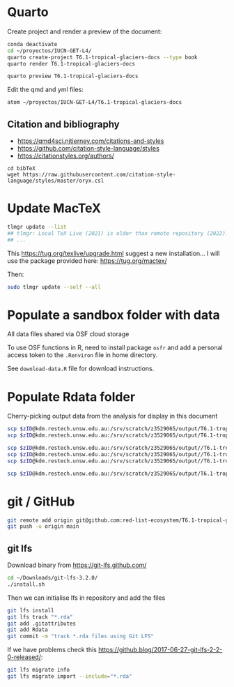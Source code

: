 # Quarto

Create project and render a preview of the document:

```sh
conda deactivate
cd ~/proyectos/IUCN-GET-L4/
quarto create-project T6.1-tropical-glaciers-docs --type book
quarto render T6.1-tropical-glaciers-docs

quarto preview T6.1-tropical-glaciers-docs
```




Edit the qmd and yml files:
```sh
atom ~/proyectos/IUCN-GET-L4/T6.1-tropical-glaciers-docs
```

## Citation and bibliography

- https://qmd4sci.njtierney.com/citations-and-styles
- https://github.com/citation-style-language/styles
- https://citationstyles.org/authors/

```{bash}
cd bibTeX
wget https://raw.githubusercontent.com/citation-style-language/styles/master/oryx.csl
```
# Update MacTeX

```sh
tlmgr update --list
## tlmgr: Local TeX Live (2021) is older than remote repository (2022).
## ...
```

This https://tug.org/texlive/upgrade.html suggest a new installation... I will use the package provided here: https://tug.org/mactex/

Then:

```sh
sudo tlmgr update --self --all
```

# Populate a sandbox folder with data

All data files shared via OSF cloud storage

To use OSF functions in R, need to install package `osfr` and add a personal access token to the `.Renviron` file in home directory.

See `download-data.R` file for download instructions.

# Populate Rdata folder

Cherry-picking output data from the analysis for display in this document

```sh
scp $zID@kdm.restech.unsw.edu.au:/srv/scratch/z3529065/output/T6.1-tropical-glaciers/OUTPUT/bioclim-data-groups.rda Rdata/
scp $zID@kdm.restech.unsw.edu.au:/srv/scratch/z3529065/output/T6.1-tropical-glaciers/OUTPUT/assessment-data-Cordillera-de-Merida.rda Rdata

scp $zID@kdm.restech.unsw.edu.au:/srv/scratch/z3529065/output//T6.1-tropical-glaciers/OUTPUT/Group-29/modis-LST-and-CHIRPS.rda Rdata
scp $zID@kdm.restech.unsw.edu.au:/srv/scratch/z3529065/output//T6.1-tropical-glaciers/OUTPUT/Group-29/RS-at-climate-station.rda Rdata
scp $zID@kdm.restech.unsw.edu.au:/srv/scratch/z3529065/output//T6.1-tropical-glaciers/OUTPUT/gbm-model-Cordillera-de-Merida Rdata

scp $zID@kdm.restech.unsw.edu.au:/srv/scratch/z3529065/output/T6.1-tropical-glaciers/OUTPUT/trop-glacier-classified.rda Rdata/

```

# git / GitHub

```sh
git remote add origin git@github.com:red-list-ecosystem/T6.1-tropical-glaciers-docs.git
git push -u origin main
```

## git lfs

Download binary from https://git-lfs.github.com/
```sh
cd ~/Downloads/git-lfs-3.2.0/
./install.sh
```

Then we can initialise lfs in repository and add the files
```sh
git lfs install
git lfs track "*.rda"
git add .gitattributes
git add Rdata
git commit -m "track *.rda files using Git LFS"
```

If we have problems check this https://github.blog/2017-06-27-git-lfs-2-2-0-released/:
```sh
git lfs migrate info
git lfs migrate import --include="*.rda"
```
